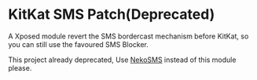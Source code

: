 # KitKat SMS Patch(Deprecated)
A Xposed module revert the SMS bordercast mechanism before KitKat, so you can still use the favoured SMS Blocker.

This project already deprecated, Use [NekoSMS](http://repo.xposed.info/module/com.crossbowffs.nekosms) instead of this module please.
